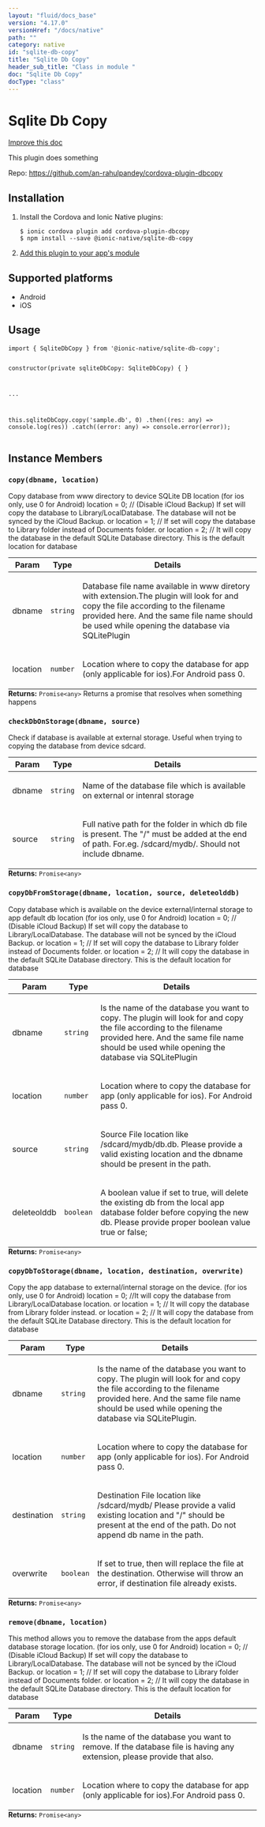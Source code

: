 ```yaml
---
layout: "fluid/docs_base"
version: "4.17.0"
versionHref: "/docs/native"
path: ""
category: native
id: "sqlite-db-copy"
title: "Sqlite Db Copy"
header_sub_title: "Class in module "
doc: "Sqlite Db Copy"
docType: "class"
---
```


<h1 class="api-title">Sqlite Db Copy</h1>

<a class="improve-v2-docs" href="http://github.com/ionic-team/ionic-native/edit/master/src/@ionic-native/plugins/sqlite-db-copy/index.ts#L1">
  Improve this doc
</a>







<p>This plugin does something</p>


<p>Repo:
  <a href="https://github.com/an-rahulpandey/cordova-plugin-dbcopy">
    https://github.com/an-rahulpandey/cordova-plugin-dbcopy
  </a>
</p>


<h2><a class="anchor" name="installation" href="#installation"></a>Installation</h2>
<ol class="installation">
  <li>Install the Cordova and Ionic Native plugins:<br>
    <pre><code class="nohighlight">$ ionic cordova plugin add cordova-plugin-dbcopy
$ npm install --save @ionic-native/sqlite-db-copy
</code></pre>
  </li>
  <li><a href="https://ionicframework.com/docs/native/#Add_Plugins_to_Your_App_Module">Add this plugin to your app's module</a></li>
</ol>



<h2><a class="anchor" name="platforms" href="#platforms"></a>Supported platforms</h2>
<ul>
  <li>Android</li><li>iOS</li>
</ul>






<h2><a class="anchor" name="usage" href="#usage"></a>Usage</h2>
<pre><code class="lang-typescript">import { SqliteDbCopy } from &#39;@ionic-native/sqlite-db-copy&#39;;


constructor(private sqliteDbCopy: SqliteDbCopy) { }

...


this.sqliteDbCopy.copy(&#39;sample.db&#39;, 0)
  .then((res: any) =&gt; console.log(res))
  .catch((error: any) =&gt; console.error(error));
</code></pre>








<h2><a class="anchor" name="instance-members" href="#instance-members"></a>Instance Members</h2>
<h3><a class="anchor" name="copy" href="#copy"></a><code>copy(dbname,&nbsp;location)</code></h3>




Copy database from www directory to device SQLite DB location
(for ios only, use 0 for Android)
location = 0; // (Disable iCloud Backup) If set will copy the database to Library/LocalDatabase. The database will not be synced by the iCloud Backup.
or
location = 1; // If set will copy the database to Library folder instead of Documents folder.
or
location = 2; // It will copy the database in the default SQLite Database directory. This is the default location for database
<table class="table param-table" style="margin:0;">
  <thead>
  <tr>
    <th>Param</th>
    <th>Type</th>
    <th>Details</th>
  </tr>
  </thead>
  <tbody>
  <tr>
    <td>
      dbname</td>
    <td>
      <code>string</code>
    </td>
    <td>
      <p>Database file name available in www diretory with extension.The plugin will look for and copy the file according to the filename provided here. And the same file name should be used while opening the database via SQLitePlugin</p>
</td>
  </tr>
  
  <tr>
    <td>
      location</td>
    <td>
      <code>number</code>
    </td>
    <td>
      <p>Location where to copy the database for app (only applicable for ios).For Android pass 0.</p>
</td>
  </tr>
  </tbody>
</table>

<div class="return-value" markdown="1">
  <i class="icon ion-arrow-return-left"></i>
  <b>Returns:</b> <code>Promise&lt;any&gt;</code> Returns a promise that resolves when something happens
</div><h3><a class="anchor" name="checkDbOnStorage" href="#checkDbOnStorage"></a><code>checkDbOnStorage(dbname,&nbsp;source)</code></h3>




Check if database is available at external storage. Useful when trying to copying the database from device sdcard.
<table class="table param-table" style="margin:0;">
  <thead>
  <tr>
    <th>Param</th>
    <th>Type</th>
    <th>Details</th>
  </tr>
  </thead>
  <tbody>
  <tr>
    <td>
      dbname</td>
    <td>
      <code>string</code>
    </td>
    <td>
      <p>Name of the database file which is available on external or intenral storage</p>
</td>
  </tr>
  
  <tr>
    <td>
      source</td>
    <td>
      <code>string</code>
    </td>
    <td>
      <p>Full native path for the folder in which db file is present. The &quot;/&quot; must be added at the end of path. For.eg. /sdcard/mydb/. Should not include dbname.</p>
</td>
  </tr>
  </tbody>
</table>

<div class="return-value" markdown="1">
  <i class="icon ion-arrow-return-left"></i>
  <b>Returns:</b> <code>Promise&lt;any&gt;</code> 
</div><h3><a class="anchor" name="copyDbFromStorage" href="#copyDbFromStorage"></a><code>copyDbFromStorage(dbname,&nbsp;location,&nbsp;source,&nbsp;deleteolddb)</code></h3>




Copy database which is available on the device external/internal storage to app default db location
(for ios only, use 0 for Android)
location = 0; // (Disable iCloud Backup) If set will copy the database to Library/LocalDatabase. The database will not be synced by the iCloud Backup.
or
location = 1; // If set will copy the database to Library folder instead of Documents folder.
or
location = 2; // It will copy the database in the default SQLite Database directory. This is the default location for database
<table class="table param-table" style="margin:0;">
  <thead>
  <tr>
    <th>Param</th>
    <th>Type</th>
    <th>Details</th>
  </tr>
  </thead>
  <tbody>
  <tr>
    <td>
      dbname</td>
    <td>
      <code>string</code>
    </td>
    <td>
      <p>Is the name of the database you want to copy. The plugin will look for and copy the file according to the filename provided here. And the same file name should be used while opening the database via SQLitePlugin</p>
</td>
  </tr>
  
  <tr>
    <td>
      location</td>
    <td>
      <code>number</code>
    </td>
    <td>
      <p>Location where to copy the database for app (only applicable for ios). For Android pass 0.</p>
</td>
  </tr>
  
  <tr>
    <td>
      source</td>
    <td>
      <code>string</code>
    </td>
    <td>
      <p>Source File location like /sdcard/mydb/db.db. Please provide a valid existing location and the dbname should be present in the path.</p>
</td>
  </tr>
  
  <tr>
    <td>
      deleteolddb</td>
    <td>
      <code>boolean</code>
    </td>
    <td>
      <p>A boolean value if set to true, will delete the existing db from the local app database folder before copying the new db. Please provide proper boolean value true or false;</p>
</td>
  </tr>
  </tbody>
</table>

<div class="return-value" markdown="1">
  <i class="icon ion-arrow-return-left"></i>
  <b>Returns:</b> <code>Promise&lt;any&gt;</code> 
</div><h3><a class="anchor" name="copyDbToStorage" href="#copyDbToStorage"></a><code>copyDbToStorage(dbname,&nbsp;location,&nbsp;destination,&nbsp;overwrite)</code></h3>




Copy the app database to external/internal storage on the device.
(for ios only, use 0 for Android)
location = 0; //It will copy the database from Library/LocalDatabase location.
or
location = 1; // It will copy the database from Library folder instead.
or
location = 2; // It will copy the database from the default SQLite Database directory. This is the default location for database
<table class="table param-table" style="margin:0;">
  <thead>
  <tr>
    <th>Param</th>
    <th>Type</th>
    <th>Details</th>
  </tr>
  </thead>
  <tbody>
  <tr>
    <td>
      dbname</td>
    <td>
      <code>string</code>
    </td>
    <td>
      <p>Is the name of the database you want to copy. The plugin will look for and copy the file according to the filename provided here. And the same file name should be used while opening the database via SQLitePlugin.</p>
</td>
  </tr>
  
  <tr>
    <td>
      location</td>
    <td>
      <code>number</code>
    </td>
    <td>
      <p>Location where to copy the database for app (only applicable for ios). For Android pass 0.</p>
</td>
  </tr>
  
  <tr>
    <td>
      destination</td>
    <td>
      <code>string</code>
    </td>
    <td>
      <p>Destination File location like /sdcard/mydb/ Please provide a valid existing location and &quot;/&quot; should be present at the end of the path. Do not append db name in the path.</p>
</td>
  </tr>
  
  <tr>
    <td>
      overwrite</td>
    <td>
      <code>boolean</code>
    </td>
    <td>
      <p>If set to true, then will replace the file at the destination. Otherwise will throw an error, if destination file already exists.</p>
</td>
  </tr>
  </tbody>
</table>

<div class="return-value" markdown="1">
  <i class="icon ion-arrow-return-left"></i>
  <b>Returns:</b> <code>Promise&lt;any&gt;</code> 
</div><h3><a class="anchor" name="remove" href="#remove"></a><code>remove(dbname,&nbsp;location)</code></h3>




This method allows you to remove the database from the apps default database storage location.
(for ios only, use 0 for Android)
location = 0; // (Disable iCloud Backup) If set will copy the database to Library/LocalDatabase. The database will not be synced by the iCloud Backup.
or
location = 1; // If set will copy the database to Library folder instead of Documents folder.
or
location = 2; // It will copy the database in the default SQLite Database directory. This is the default location for database
<table class="table param-table" style="margin:0;">
  <thead>
  <tr>
    <th>Param</th>
    <th>Type</th>
    <th>Details</th>
  </tr>
  </thead>
  <tbody>
  <tr>
    <td>
      dbname</td>
    <td>
      <code>string</code>
    </td>
    <td>
      <p>Is the name of the database you want to remove. If the database file is having any extension, please provide that also.</p>
</td>
  </tr>
  
  <tr>
    <td>
      location</td>
    <td>
      <code>number</code>
    </td>
    <td>
      <p>Location where to copy the database for app (only applicable for ios).For Android pass 0.</p>
</td>
  </tr>
  </tbody>
</table>

<div class="return-value" markdown="1">
  <i class="icon ion-arrow-return-left"></i>
  <b>Returns:</b> <code>Promise&lt;any&gt;</code> 
</div>





